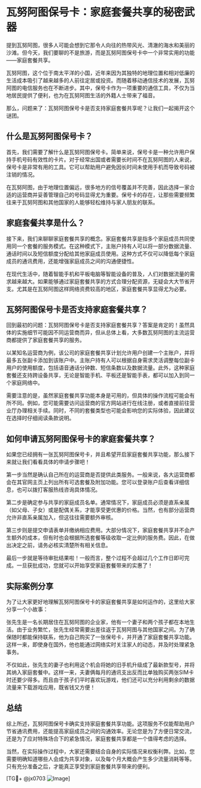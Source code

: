 # 瓦努阿图保号卡：家庭套餐共享的秘密武器

提到瓦努阿图，很多人可能会想到它那令人向往的热带风光、清澈的海水和美丽的沙滩。但今天，我们要聊的不是旅游，而是瓦努阿图保号卡中一个非常实用的功能——家庭套餐共享。

瓦努阿图，这个位于南太平洋的小国，近年来因为其独特的地理位置和相对低廉的生活成本吸引了越来越多的人前往定居或投资。而随着移动通信技术的发展，瓦努阿图的电信服务也在不断进步。其中，保号卡作为一项重要的通信工具，不仅为当地居民提供了便利，也为在瓦努阿图生活的外籍人士带来了福音。

那么，问题来了：瓦努阿图保号卡是否支持家庭套餐共享呢？让我们一起揭开这个谜团。

## 什么是瓦努阿图保号卡？

首先，我们需要了解什么是瓦努阿图保号卡。简单来说，保号卡是一种允许用户保持手机号码有效性的卡片。对于经常出国或者需要长时间不在瓦努阿图的人来说，保号卡是非常有用的工具。它可以帮助用户避免因长时间未使用手机而导致号码被注销的情况。

在瓦努阿图，由于地理位置偏远，很多地方的信号覆盖并不完善，因此选择一家合适的运营商并妥善管理自己的号码显得尤为重要。保号卡的存在，让那些需要频繁往来于瓦努阿图和其他国家的人能够轻松维持与家人朋友的联系。

## 家庭套餐共享是什么？

接下来，我们来聊聊家庭套餐共享的概念。家庭套餐共享是指多个家庭成员共同使用同一个套餐的服务模式。在这种模式下，主账户持有人可以将一部分数据流量、通话时间以及短信额度分配给其他家庭成员使用。这种方式不仅可以降低每个家庭成员的通讯费用，还能增强家庭成员之间的沟通便捷性。

在现代生活中，随着智能手机和平板电脑等智能设备的普及，人们对数据流量的需求越来越大。如果能够通过家庭套餐共享的方式合理分配资源，无疑会大大节省开支。尤其是在瓦努阿图这样网络资费较高的地区，家庭套餐共享显得尤为必要。

## 瓦努阿图保号卡是否支持家庭套餐共享？

回到最初的问题：瓦努阿图保号卡是否支持家庭套餐共享？答案是肯定的！虽然具体的实施细节可能因不同运营商而异，但从总体上看，大多数瓦努阿图的主流运营商都提供了家庭套餐共享的服务。

以某知名运营商为例，该公司的家庭套餐共享计划允许用户创建一个主账户，并将最多五张副卡添加到该账户中。主账户持有人可以根据自身需求灵活调整每位副卡用户的使用额度，包括语音通话分钟数、短信条数以及数据流量。此外，这种家庭套餐还支持跨设备共享，无论是智能手机、平板还是智能手表，都可以加入到同一个家庭网络中。

需要注意的是，虽然家庭套餐共享功能本身是可用的，但具体的操作流程可能会有所不同。例如，您可能需要访问运营商的官方网站进行在线注册，或者直接前往营业厅办理相关手续。同时，不同的套餐类型也可能会影响您的实际体验，因此建议在选择时仔细阅读条款说明。

## 如何申请瓦努阿图保号卡的家庭套餐共享？

如果您已经拥有一张瓦努阿图保号卡，并且希望开启家庭套餐共享功能，那么接下来就让我们看看具体的申请步骤吧！

第一步当然是确认自己所在的运营商是否提供此类服务。一般来说，各大运营商都会在其官网主页上列出所有可选套餐及附加功能。您可以登录账户后查看详细信息，也可以拨打客服热线咨询具体情况。

第二步是确定参与共享的家庭成员名单。通常情况下，家庭成员必须是直系亲属（如父母、子女）或是配偶关系，才能享受更优惠的价格。当然，也有部分运营商允许非直系亲属加入，但这往往需要额外审核。

第三步则是提交申请表单并缴纳相应费用。大部分情况下，家庭套餐共享并不会产生额外的成本，但有时也会根据所选套餐等级收取一定比例的服务费。因此，在做出决定之前，请务必核实清楚所有相关信息。

最后一步就是等待审批结果啦！一般而言，整个过程不会超过几个工作日即可完成。一旦获批成功，您就可以开始享受家庭套餐带来的实惠了！

## 实际案例分享

为了让大家更好地理解瓦努阿图保号卡的家庭套餐共享是如何运作的，这里给大家分享一个小故事：

张先生是一名长期居住在瓦努阿图的企业家，他有一个妻子和两个孩子都在本地生活。由于业务繁忙，张先生经常需要出差往返于瓦努阿图与其他国家之间。为了确保随时都能保持联系，他为自己购买了一张保号卡，并开通了家庭套餐共享功能。这样一来，即使身在国外，他也能通过网络实时关注家人的动态，并及时处理紧急事务。

不仅如此，张先生的妻子也利用这个机会将她的旧手机升级成了最新款型号，并将其纳入家庭套餐中。这样一来，夫妻俩每月的通讯支出反而比单独购买两张SIM卡时还要少得多。而且由于孩子们平时喜欢玩游戏，他们还可以充分利用剩余的数据流量来下载游戏应用，既省钱又方便！

## 总结

综上所述，瓦努阿图保号卡确实支持家庭套餐共享功能。这项服务不仅能帮助用户节省通讯费用，还能提高家庭成员之间的沟通效率。无论您是为了方便日常交流，还是为了应对特殊场合下的紧急情况，家庭套餐共享都是一个值得考虑的选择。

当然，在实际操作过程中，大家还需要结合自身的实际情况来权衡利弊。比如，您需要明确知道哪些人会成为共享对象，以及每个月大概会产生多少流量消耗等等。只有充分准备之后，才能真正享受到家庭套餐共享带来的便利。

[TG💪+ @jx0703 ![Image](https://github.com/user-attachments/assets/dbca1d08-cadb-493c-b0ec-ad6f7a83f270)]